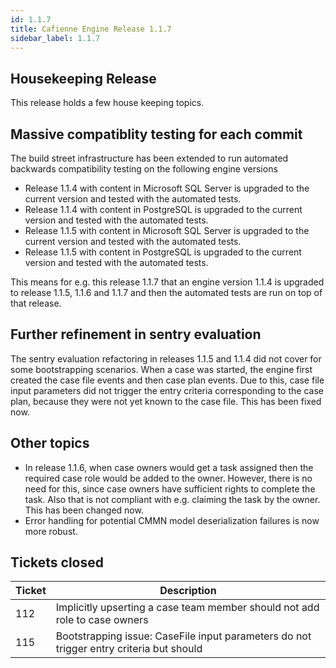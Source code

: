 ```yaml
---
id: 1.1.7
title: Cafienne Engine Release 1.1.7
sidebar_label: 1.1.7
---
```


## Housekeeping Release

This release holds a few house keeping topics.

## Massive compatiblity testing for each commit
The build street infrastructure has been extended to run automated backwards compatibility testing on the following engine versions
- Release 1.1.4 with content in Microsoft SQL Server is upgraded to the current version and tested with the automated tests.
- Release 1.1.4 with content in PostgreSQL  is upgraded to the current version and tested with the automated tests.
- Release 1.1.5 with content in Microsoft SQL Server is upgraded to the current version and tested with the automated tests.
- Release 1.1.5 with content in PostgreSQL is upgraded to the current version and tested with the automated tests.

This means for e.g. this release 1.1.7 that an engine version 1.1.4 is upgraded to release 1.1.5, 1.1.6 and 1.1.7 and then the automated tests are run on top of that release.

## Further refinement in sentry evaluation
The sentry evaluation refactoring in releases 1.1.5 and 1.1.4 did not cover for some bootstrapping scenarios.
When a case was started, the engine first created the case file events and then case plan events. Due to this, case file input parameters did not trigger the entry criteria corresponding to the case plan, because they were not yet known to the case file.
This has been fixed now.

## Other topics
- In release 1.1.6, when case owners would get a task assigned then the required case role would be added to the owner. However, there is no need for this, since case owners have sufficient rights to complete the task. Also that is not compliant with e.g. claiming the task by the owner. This has been changed now.
- Error handling for potential CMMN model deserialization failures is now more robust.


## Tickets closed

| Ticket   | Description |
|----------|-------------|
| 112  |  Implicitly upserting a case team member should not add role to case owners
| 115  |  Bootstrapping issue: CaseFile input parameters do not trigger entry criteria but should


